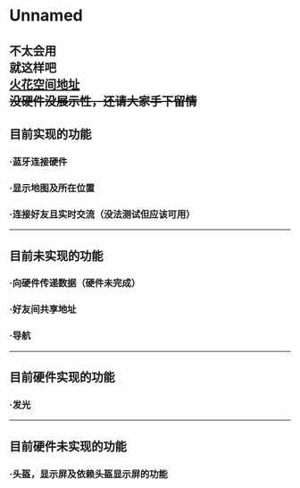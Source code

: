 # Unnamed
不太会用<br/>
就这样吧<br/>
[火花空间地址](https://www.oursparkspace.cn/?p=95185)<br/>
~~没硬件没展示性，还请大家手下留情~~
-------------------
## 目前实现的功能
### ·蓝牙连接硬件
### ·显示地图及所在位置
### ·连接好友且实时交流（没法测试但应该可用）
------------------
## 目前未实现的功能
### ·向硬件传递数据（硬件未完成）
### ·好友间共享地址
### ·导航
------------------
## 目前硬件实现的功能
### ·发光
------------------
## 目前硬件未实现的功能
### ·头盔，显示屏及依赖头盔显示屏的功能
